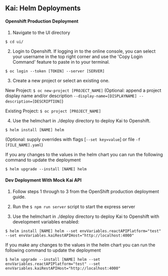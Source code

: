 ## Kai: Helm Deployments

#### Openshift Production Deployment

1. Navigate to the UI directory

`$ cd ui/`

2. Login to Openshift. If logging in to the online console, you can select your username in the top right corner and use the 'Copy Login Command' feature to paste in to your terminal.

`$ oc login --token [TOKEN] --server [SERVER]`

3. Create a new project or select an existing one.

New Project: `$ oc new-project [PROJECT_NAME]`
(Optional: append a project display name and/or description `--display-name=[DISPLAYNAME] --description=[DESCRIPTION]`)

Existing Project: `$ oc project [PROJECT_NAME]`

4. Use the helmchart in ./deploy directory to deploy Kai to Openshift.

`$ helm install [NAME] helm`

(Optional: supply overrides with flags [`--set key=value`] or file `-f [FILE_NAME].yaml`)

If you any changes to the values in the helm chart you can run the following command to update the deployment

`$ helm upgrade --install [NAME] helm`

#### Dev Deployment With Mock Kai API

1. Follow steps 1 through to 3 from the OpenShift production deployment guide.

2. Run the `$ npm run server` script to start the express server

3. Use the helmchart in ./deploy directory to deploy Kai to Openshift with development variables enabled:

`$ helm install [NAME] helm --set envVariables.reactAPIPlatform="test" --set envVariables.kaiRestAPIHost="http://localhost:4000"`

If you make any changes to the values in the helm chart you can run the following command to update the deployment

`$ helm upgrade --install [NAME] helm --set envVariables.reactAPIPlatform="test" --set envVariables.kaiRestAPIHost="http://localhost:4000"`

